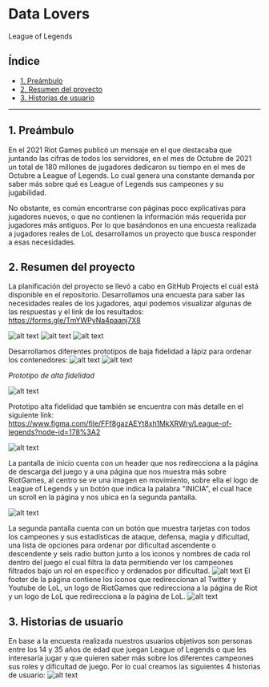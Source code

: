 # Data Lovers
League of Legends

## Índice

* [1. Preámbulo](#1-preámbulo)
* [2. Resumen del proyecto](#2-resumen-del-proyecto)
* [3. Historias de usuario](#3-objetivos-de-aprendizaje)


***

## 1. Preámbulo
En el 2021 Riot Games publicó un mensaje en el que destacaba que juntando las cifras de todos los servidores, en el mes de Octubre de 2021 un total de 180 millones de jugadores dedicaron su tiempo en el mes de Octubre a League of Legends. Lo cual genera una constante demanda por saber más sobre 
qué es League of Legends sus campeones y su jugabilidad.

No obstante, es común encontrarse con páginas poco explicativas para jugadores nuevos, o que no contienen la información más requerida por jugadores más antiguos.
Por lo que basándonos en una encuesta realizada a jugadores reales de LoL desarrollamos 
un proyecto que busca responder a esas necesidades.

## 2. Resumen del proyecto
La planificación del proyecto se llevó a cabo en GitHub Projects el cuál está disponible en el repositorio.
Desarrollamos una encuesta para saber las necesidades reales de los jugadores, aquí podemos visualizar algunas de las respuestas y el link de los resultados:
https://forms.gle/TmYWPyNa4paanj7X8

![alt text](https://github.com/SvillarroelZ/SCL020-data-lovers/blob/main/src/img/imgGitHub/difficultysurvey.png?raw=true)
![alt text](https://github.com/SvillarroelZ/SCL020-data-lovers/blob/main/src/img/imgGitHub/rolesurvey.png?raw=true)
![alt text](https://github.com/SvillarroelZ/SCL020-data-lovers/blob/main/src/img/imgGitHub/usersurvey.png?raw=true)


Desarrollamos diferentes prototipos de baja fidelidad a lápiz para ordenar los contenedores:
![alt text](https://github.com/SvillarroelZ/SCL020-data-lovers/blob/main/src/img/imgGitHub/lofiPrototype.jpg?raw=true)
![alt text](https://github.com/SvillarroelZ/SCL020-data-lovers/blob/main/src/img/imgGitHub/lofiPrototype1.jpg?raw=true)


*Prototipo de alta fidelidad*

![alt text](https://github.com/SvillarroelZ/SCL020-data-lovers/blob/main/src/img/imgGitHub/hifiprototype.png?raw=true)

Prototipo alta fidelidad que también se encuentra con más detalle en el siguiente link:
 https://www.figma.com/file/FFf8gazAEYt8xh1MkXRWry/League-of-legends?node-id=178%3A2
 
 ![alt text](https://github.com/SvillarroelZ/SCL020-data-lovers/blob/main/src/img/imgGitHub/1.png?raw=true)

La pantalla de inicio cuenta con un header que nos redirecciona a la página de descarga del juego y a una página que nos muestra más sobre RiotGames, al centro se ve una imagen en movimiento, sobre ella el logo de League of Legends y un botón que indica la palabra "INICIA", el cual hace un scroll en la página y nos ubica en la segunda pantalla.

![alt text](https://github.com/SvillarroelZ/SCL020-data-lovers/blob/main/src/img/imgGitHub/3.png?raw=true)

La segunda pantalla cuenta con un botón que muestra tarjetas con todos los campeones y sus estadísticas de ataque, defensa, magia y dificultad, una lista de opciones para ordenar por dificultad ascendente o descendente y seis radio button junto a los iconos y nombres de cada rol dentro del juego el cual filtra la data permitiendo ver los campeones filtrados bajo un rol en específico y ordenados por dificultad.
![alt text](https://github.com/SvillarroelZ/SCL020-data-lovers/blob/main/src/img/imgGitHub/2.png?raw=true)
El footer de la página contiene los íconos que redireccionan al Twitter y Youtube de LoL, un logo de RiotGames que redirecciona a la página de Riot y un logo de LoL que redirecciona a la página de LoL.
![alt text](https://github.com/SvillarroelZ/SCL020-data-lovers/blob/main/src/img/imgGitHub/m2.png?raw=true)
## 3. Historias de usuario
En base a la encuesta realizada nuestros usuarios objetivos son personas entre los 14 y 35 años de edad que juegan League of Legends o que les interesaría jugar y que quieren saber más sobre los diferentes campeones sus roles y dificultad de juego.
Por lo cual creamos las siguientes 4 historias de usuario:
 ![alt text](/src/img/imgGitHub/userhistory.png)



